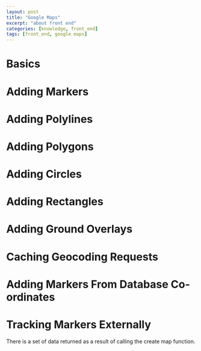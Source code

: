 ```yaml
---
layout: post
title: "Google Maps"
excerpt: "about front end"
categories: [knowledge, front_end]
tags: [front_end, google maps]
---
```


Basics
========

Adding Markers
================

Adding Polylines
================

Adding Polygons
================

Adding Circles
================

Adding Rectangles
==================

Adding Ground Overlays
=======================

Caching Geocoding Requests
============================

Adding Markers From Database Co-ordinates
============================================

Tracking Markers Externally
============================
There is a set of data returned as a result of calling the create map function. 
